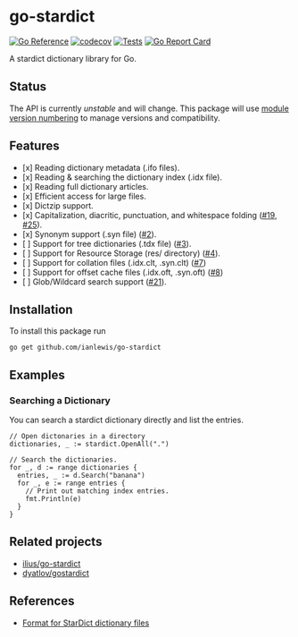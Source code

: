 # go-stardict

[![Go Reference](https://pkg.go.dev/badge/github.com/ianlewis/go-stardict.svg)](https://pkg.go.dev/github.com/ianlewis/go-stardict)
[![codecov](https://codecov.io/gh/ianlewis/go-stardict/graph/badge.svg?token=2HTI2KXI93)](https://codecov.io/gh/ianlewis/go-stardict)
[![Tests](https://github.com/ianlewis/go-stardict/actions/workflows/pre-submit.units.yml/badge.svg)](https://github.com/ianlewis/go-stardict/actions/workflows/pre-submit.units.yml)
[![Go Report Card](https://goreportcard.com/badge/github.com/ianlewis/go-stardict)](https://goreportcard.com/report/github.com/ianlewis/go-stardict)

A stardict dictionary library for Go.

## Status

The API is currently _unstable_ and will change. This package will use [module
version numbering](https://golang.org/doc/modules/version-numbers) to manage
versions and compatibility.

## Features

- \[x] Reading dictionary metadata (.ifo files).
- \[x] Reading & searching the dictionary index (.idx file).
- \[x] Reading full dictionary articles.
- \[x] Efficient access for large files.
- \[x] Dictzip support.
- \[x] Capitalization, diacritic, punctuation, and whitespace folding ([#19](https://github.com/ianlewis/go-stardict/issues/19), [#25](https://github.com/ianlewis/go-stardict/issues/25)).
- \[x] Synonym support (.syn file) ([#2](https://github.com/ianlewis/go-stardict/issues/2)).
- \[ ] Support for tree dictionaries (.tdx file) ([#3](https://github.com/ianlewis/go-stardict/issues/3)).
- \[ ] Support for Resource Storage (res/ directory) ([#4](https://github.com/ianlewis/go-stardict/issues/4)).
- \[ ] Support for collation files (.idx.clt, .syn.clt) ([#7](https://github.com/ianlewis/go-stardict/issues/7))
- \[ ] Support for offset cache files (.idx.oft, .syn.oft) ([#8](https://github.com/ianlewis/go-stardict/issues/8))
- \[ ] Glob/Wildcard search support ([#21](https://github.com/ianlewis/go-stardict/issues/21)).

## Installation

To install this package run

`go get github.com/ianlewis/go-stardict`

## Examples

### Searching a Dictionary

You can search a stardict dictionary directly and list the entries.

```golang
// Open dictonaries in a directory
dictionaries, _ := stardict.OpenAll(".")

// Search the dictionaries.
for _, d := range dictionaries {
  entries, _ := d.Search("banana")
  for _, e := range entries {
    // Print out matching index entries.
    fmt.Println(e)
  }
}
```

## Related projects

- [ilius/go-stardict](https://github.com/ilius/go-stardict)
- [dyatlov/gostardict](https://github.com/dyatlov/gostardict)

## References

- [Format for StarDict dictionary files](https://github.com/huzheng001/stardict-3/blob/master/dict/doc/StarDictFileFormat)
